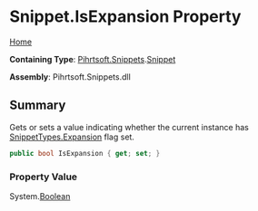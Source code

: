 # Snippet\.IsExpansion Property

[Home](../../../../README.md)

**Containing Type**: [Pihrtsoft.Snippets](../../README.md)\.[Snippet](../README.md)

**Assembly**: Pihrtsoft\.Snippets\.dll

## Summary

Gets or sets a value indicating whether the current instance has [SnippetTypes.Expansion](../../SnippetTypes/Expansion/README.md) flag set\.

```csharp
public bool IsExpansion { get; set; }
```

### Property Value

System\.[Boolean](https://docs.microsoft.com/en-us/dotnet/api/system.boolean)

